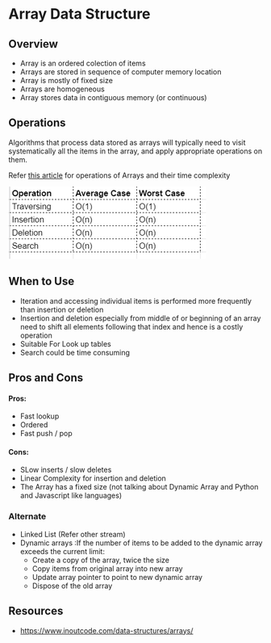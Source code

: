 # Array Data Structure

## Overview

- Array is an ordered colection of items
- Arrays are stored in sequence of computer memory location
- Array is mostly of fixed size
- Arrays are homogeneous
- Array stores data in contiguous memory (or continuous)

## Operations
Algorithms that process data stored as arrays will typically need to visit systematically all the items in the array, and apply
appropriate operations on them.

Refer [this article](https://medium.com/codeconvention/learn-array-data-structure-2fa01edd21c2) for operations of Arrays and their time complexity

![Time Complexity](./operations.png)

## When to Use
- Iteration and accessing individual items is performed more frequently than insertion or deletion
- Insertion and deletion especially from middle of or beginning of an array need to shift all elements following that index and hence is a costly operation
- Suitable For Look up tables 
- Search could be time consuming

## Pros and Cons

#### Pros:
- Fast lookup
- Ordered
- Fast push / pop

#### Cons:
- SLow inserts / slow deletes
- Linear Complexity for insertion and deletion
- The Array has a fixed size (not talking about Dynamic Array and Python and Javascript like languages)

### Alternate
-  Linked List (Refer other stream)
-  Dynamic arrays :If the number of items to be added to the dynamic array exceeds the current limit:
    - Create a copy of the array, twice the size
    - Copy items from original array into new array
    - Update array pointer to point to new dynamic array
    - Dispose of the old array

## Resources
- https://www.inoutcode.com/data-structures/arrays/
